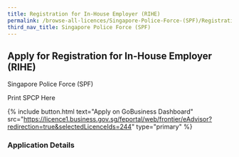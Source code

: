 ```yaml
---
title: Registration for In-House Employer (RIHE)
permalink: /browse-all-licences/Singapore-Police-Force-(SPF)/Registration-for-In-House-Employer-(RIHE)
third_nav_title: Singapore Police Force (SPF)
---
```


## Apply for Registration for In-House Employer (RIHE)

Singapore Police Force (SPF)

Print SPCP Here


{% include button.html text="Apply on GoBusiness Dashboard" src="https://licence1.business.gov.sg/feportal/web/frontier/eAdvisor?redirection=true&selectedLicenceIds=244" type="primary" %}

### Application Details

